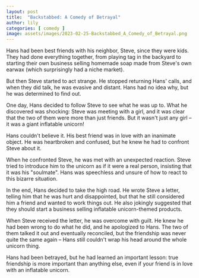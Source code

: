 ```yaml
---
layout: post
title:  "Backstabbed: A Comedy of Betrayal"
author: lily
categories: [ comedy ]
image: assets/images/2023-02-25-Backstabbed_A_Comedy_of_Betrayal.png
---
```



Hans had been best friends with his neighbor, Steve, since they were kids. They had done everything together, from playing tag in the backyard to starting their own business selling homemade soap made from Steve's own earwax (which surprisingly had a niche market).

But then Steve started to act strange. He stopped returning Hans' calls, and when they did talk, he was evasive and distant. Hans had no idea why, but he was determined to find out.

One day, Hans decided to follow Steve to see what he was up to. What he discovered was shocking: Steve was meeting with a girl, and it was clear that the two of them were more than just friends. But it wasn't just any girl – it was a giant inflatable unicorn!

Hans couldn't believe it. His best friend was in love with an inanimate object. He was heartbroken and confused, but he knew he had to confront Steve about it.

When he confronted Steve, he was met with an unexpected reaction. Steve tried to introduce him to the unicorn as if it were a real person, insisting that it was his "soulmate". Hans was speechless and unsure of how to react to this bizarre situation.

In the end, Hans decided to take the high road. He wrote Steve a letter, telling him that he was hurt and disappointed, but that he still considered him a friend and wanted to work things out. He also jokingly suggested that they should start a business selling inflatable unicorn-themed products.

When Steve received the letter, he was overcome with guilt. He knew he had been wrong to do what he did, and he apologized to Hans. The two of them talked it out and eventually reconciled, but the friendship was never quite the same again – Hans still couldn't wrap his head around the whole unicorn thing.

Hans had been betrayed, but he had learned an important lesson: true friendship is more important than anything else, even if your friend is in love with an inflatable unicorn.
